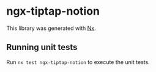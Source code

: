 # ngx-tiptap-notion

This library was generated with [Nx](https://nx.dev).

## Running unit tests

Run `nx test ngx-tiptap-notion` to execute the unit tests.
